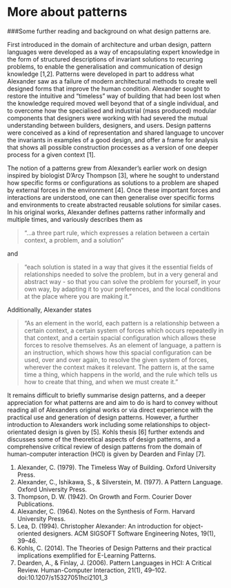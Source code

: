 More about patterns
===================

###Some further reading and background on what design patterns are.

First introduced in the domain of architecture and urban design, pattern languages were developed as a way of encapsulating expert knowledge in the form of structured descriptions of invariant solutions to recurring problems, to enable the generalisation and communication of design knowledge [1,2]. Patterns were developed in part to address what Alexander saw as a failure of modern architectural methods to create well designed forms that improve the human condition. Alexander sought to restore the intuitive and “timeless” way of building that had been lost when the knowledge required moved well beyond that of a single individual, and to overcome how the specialised and industrial (mass produced) modular components that designers were working with had severed the mutual understanding between builders, designers, and users. Design patterns were conceived as a kind of representation and shared language to uncover the invariants in examples of a good design, and offer a frame for analysis that shows all possible construction processes as a version of one deeper process for a given context [1]. 

The notion of a patterns grew from Alexander’s earlier work on design inspired by biologist D’Arcy Thompson [3], where he sought to understand how specific forms or configurations as solutions to a problem are shaped by external forces in the environment [4]. Once these important forces and interactions are understood, one can then generalise over specific forms and environments to create abstracted reusable solutions for similar cases. In his original works, Alexander defines patterns rather informally and multiple times, and variously describes them as
>“…a three part rule, which expresses a relation between a certain context, a problem, and a solution” 

and

>“each solution is stated in a way that gives it the essential fields of relationships needed to solve the problem, but in a very general and abstract way - so that you can solve the problem for yourself, in your own way, by adapting it to your preferences, and the local conditions at the place where you are making it.” 

Additionally, Alexander states

>“As an element in the world, each pattern is a relationship between a certain context, a certain system of forces which occurs repeatedly in that context, and a certain spacial configuration which allows these forces to resolve themselves. As an element of language, a pattern is an instruction, which shows how this spacial configuration can be used, over and over again, to resolve the given system of forces, wherever the context makes it relevant. The pattern is, at the same time a thing, which happens in the world, and the rule which tells us how to create that thing, and when we must create it.”

It remains difficult to briefly summarise design patterns, and a deeper appreciation for what patterns are and aim to do is hard to convey without reading all of Alexanders original works or via direct experience with the practical use and generation of design patterns. However, a further introduction to Alexanders work including some relationships to object-orientated design is given by [5]. Kohls thesis 
[6] further extends and discusses some of the theoretical aspects of design patterns, and a comprehensive critical review of design patterns from the domain of human-computer interaction (HCI) is given by Dearden and Finlay [7].


1. Alexander, C. (1979). The Timeless Way of Building. Oxford University Press.
2. Alexander, C., Ishikawa, S., & Silverstein, M. (1977). A Pattern Language. Oxford University Press.
3. Thompson, D. W. (1942). On Growth and Form. Courier Dover Publications.
4. Alexander, C. (1964). Notes on the Synthesis of Form. Harvard University Press.
5. Lea, D. (1994). Christopher Alexander: An introduction for object-oriented designers. ACM SIGSOFT Software Engineering Notes, 19(1), 39–46.
6. Kohls, C. (2014). The Theories of Design Patterns and their practical implications exemplified for E-Learning Patterns. 
7. Dearden, A., & Finlay, J. (2006). Pattern Languages in HCI: A Critical Review. Human-Computer Interaction, 21(1), 49–102. doi:10.1207/s15327051hci2101_3
